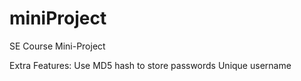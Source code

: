 # miniProject
SE Course Mini-Project

Extra Features:
 Use MD5 hash to store passwords
 Unique username
